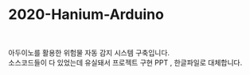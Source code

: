 # 2020-Hanium-Arduino
</br>

아두이노를 활용한 위험물 자동 감지 시스템 구축입니다. </br>
소스코드들이 다 있었는데 유실돼서 프로젝트 구현 PPT , 한글파일로 대체합니다.
